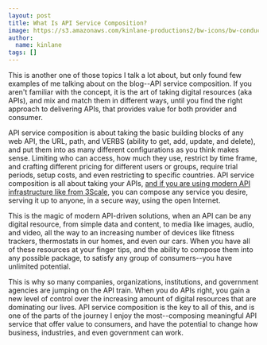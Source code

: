 ```yaml
---
layout: post
title: What Is API Service Composition?
image: https://s3.amazonaws.com/kinlane-productions2/bw-icons/bw-conductor.png
author:
  name: kinlane
tags: []
---
```

This is another one of those topics I talk a lot about, but only found few examples of me talking about on the blog--API service composition. If you aren't familiar with the concept, it is the art of taking digital resources (aka APIs), and mix and match them in different ways, until you find the right approach to delivering APIs, that provides value for both provider and consumer.

API service composition is about taking the basic building blocks of any web API, the URL, path, and VERBS (ability to get, add, update, and delete), and put them into as many different configurations as you think makes sense. Limiting who can access, how much they use, restrict by time frame, and crafting different pricing for different users or groups, require trial periods, setup costs, and even restricting to specific countries. API service composition is all about taking your APIs, [and if you are using modern API infrastructure like from 3Scale](http://apis.how/ake3nxbapm), you can compose any service you desire, serving it up to anyone, in a secure way, using the open Internet.

This is the magic of modern API-driven solutions, when an API can be any digital resource, from simple data and content, to media like images, audio, and video, all the way to an increasing number of devices like fitness trackers, thermostats in our homes, and even our cars. When you have all of these resources at your finger tips, and the ability to compose them into any possible package, to satisfy any group of consumers--you have unlimited potential.

This is why so many companies, organizations, institutions, and government agencies are jumping on the API train. When you do APIs right, you gain a new level of control over the increasing amount of digital resources that are dominating our lives. API service composition is the key to all of this, and is one of the parts of the journey I enjoy the most--composing meaningful API service that offer value to consumers, and have the potential to change how business, industries, and even government can work.